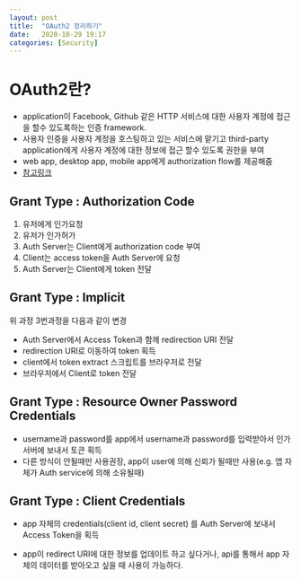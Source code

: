```yaml
---
layout: post
title:  "OAuth2 정리하기"
date:   2020-10-29 19:17
categories: [Security]
---
```

# OAuth2란?

- application이 Facebook, Github 같은 HTTP 서비스에 대한 사용자 계정에 접근을 할수 있도록하는 인증 framework.
- 사용자 인증을 사용자 계정을 호스팅하고 있는 서비스에 맡기고 third-party application에게 사용자 계정에 대한 정보에 접근 할수 있도록 권한을 부여
- web app, desktop app, mobile app에게 authorization flow를 제공해줌
- [참고링크](https://www.digitalocean.com/community/tutorials/an-introduction-to-oauth-2)

## Grant Type : Authorization Code

1. 유저에게 인가요청
2. 유저가 인가허가
3. Auth Server는 Client에게 authorization code 부여
4. Client는 access token을 Auth Server에 요청
5. Auth Server는 Client에게 token 전달
## Grant Type : Implicit

위 과정 3번과정을 다음과 같이 변경
- Auth Server에서 Access Token과 함께 redirection URI 전달
- redirection URI로 이동하여 token 획득
- client에서 token extract 스크립트를 브라우저로 전달
- 브라우저에서 Client로 token 전달

## Grant Type : Resource Owner Password Credentials

- username과 password를 app에서 username과 password를 입력받아서 인가서버에 보내서 토큰 획득
- 다른 방식이 안될때만 사용권장, app이 user에 의해 신뢰가 될때만 사용(e.g. 앱 자체가 Auth service에 의해 소유될때)

## Grant Type : Client Credentials

- app 자체의 credentials(client id, client secret) 를 Auth Server에 보내서 Access Token을 획득

- app이 redirect URI에 대한 정보를 업데이트 하고 싶다거나, api를 통해서 app 자체의 데이터를 받아오고 싶을 때 사용이 가능하다.